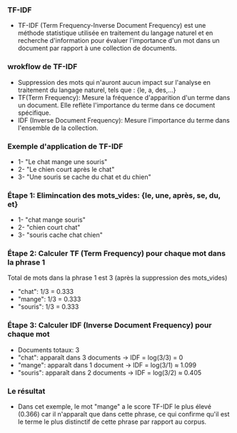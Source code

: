 ### TF-IDF
- TF-IDF (Term Frequency-Inverse Document Frequency) est une méthode statistique utilisée en traitement du langage naturel et en recherche d'information pour évaluer l'importance d'un mot dans un document par rapport à une collection de documents.

### wrokflow de TF-IDF
- Suppression des mots qui n'auront aucun impact sur l'analyse en traitement du langage naturel, tels que : {le, a, des,...}
- TF(Term Frequency): Mesure la fréquence d'apparition d'un terme dans un document. Elle reflète l'importance du terme dans ce document spécifique.
- IDF (Inverse Document Frequency): Mesure l'importance du terme dans l'ensemble de la collection.

### Exemple d'application de TF-IDF
- 1- "Le chat mange une souris"
- 2- "Le chien court après le chat"
- 3- "Une souris se cache du chat et du chien"

### Étape 1: Elimincation des mots_vides: {le, une, après, se, du, et}
- 1- "chat mange souris"
- 2- "chien court chat"
- 3- "souris cache chat chien"

### Étape 2: Calculer TF (Term Frequency) pour chaque mot dans la phrase 1

Total de mots dans la phrase 1 est 3 (après la suppression des mots_vides)
- "chat": 1/3 = 0.333
- "mange": 1/3 = 0.333
- "souris": 1/3 = 0.333

### Étape 3: Calculer IDF (Inverse Document Frequency) pour chaque mot

- Documents totaux: 3
- "chat": apparaît dans 3 documents → IDF = log(3/3) = 0
- "mange": apparaît dans 1 document → IDF = log(3/1) ≈ 1.099
- "souris": apparaît dans 2 documents → IDF = log(3/2) ≈ 0.405

### Le résultat
- Dans cet exemple, le mot "mange" a le score TF-IDF le plus élevé (0.366) car il n'apparaît que dans cette phrase, ce qui confirme qu'il est le terme le plus distinctif de cette phrase par rapport au corpus.
